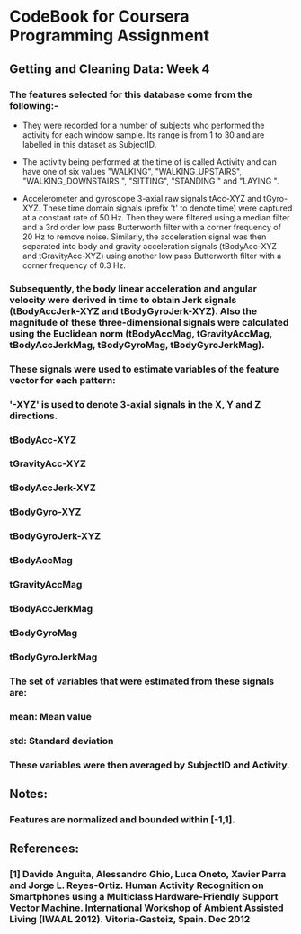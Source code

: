 # CodeBook for Coursera Programming Assignment 

## Getting and Cleaning Data: Week 4

### The features selected for this database come from the following:-

* They were recorded for a number of subjects who performed the activity for each window sample. Its range is from 1 to 30 and are labelled in this dataset as SubjectID.

* The activity being performed at the time of is called Activity and can have one of six values "WALKING", "WALKING_UPSTAIRS", "WALKING_DOWNSTAIRS
", "SITTING", "STANDING
" and "LAYING
".

* Accelerometer and gyroscope 3-axial raw signals tAcc-XYZ and tGyro-XYZ. These time domain signals (prefix 't' to denote time) were captured at a constant rate of 50 Hz. Then they were filtered using a median filter and a 3rd order low pass Butterworth filter with a corner frequency of 20 Hz to remove noise. Similarly, the acceleration signal was then separated into body and gravity acceleration signals (tBodyAcc-XYZ and tGravityAcc-XYZ) using another low pass Butterworth filter with a corner frequency of 0.3 Hz. 

### Subsequently, the body linear acceleration and angular velocity were derived in time to obtain Jerk signals (tBodyAccJerk-XYZ and tBodyGyroJerk-XYZ). Also the magnitude of these three-dimensional signals were calculated using the Euclidean norm (tBodyAccMag, tGravityAccMag, tBodyAccJerkMag, tBodyGyroMag, tBodyGyroJerkMag). 

### These signals were used to estimate variables of the feature vector for each pattern:  
### '-XYZ' is used to denote 3-axial signals in the X, Y and Z directions.

### tBodyAcc-XYZ
### tGravityAcc-XYZ
### tBodyAccJerk-XYZ
### tBodyGyro-XYZ
### tBodyGyroJerk-XYZ
### tBodyAccMag
### tGravityAccMag
### tBodyAccJerkMag
### tBodyGyroMag
### tBodyGyroJerkMag

### The set of variables that were estimated from these signals are: 

### mean: Mean value
### std: Standard deviation

### These variables were then averaged by SubjectID and Activity.



## Notes: 
### Features are normalized and bounded within [-1,1].


## References:

### [1] Davide Anguita, Alessandro Ghio, Luca Oneto, Xavier Parra and Jorge L. Reyes-Ortiz. Human Activity Recognition on Smartphones using a Multiclass Hardware-Friendly Support Vector Machine. International Workshop of Ambient Assisted Living (IWAAL 2012). Vitoria-Gasteiz, Spain. Dec 2012





